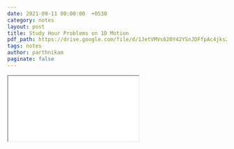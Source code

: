 ```yaml
---
date: 2021-09-11 00:00:00  +0530
category: notes
layout: post
title: Study Hour Problems on 1D Motion
pdf_path: https://drive.google.com/file/d/1JetVMVs620Y42YSnJDFfpAc4jksZeb-d/preview?usp=sharing
tags: notes
author: parthnikam
paginate: false
---
```


<iframe class="embed-pdf" src="{{ page.pdf_path }}#toolbar=0" seamless="seamless" scrolling="no" style="overflow:hidden"></iframe>
